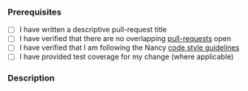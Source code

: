 ### Prerequisites

- [ ] I have written a descriptive pull-request title
- [ ] I have verified that there are no overlapping [pull-requests](https://github.com/NancyFx/Nancy/pulls) open
- [ ] I have verified that I am following the Nancy [code style guidelines](https://github.com/NancyFx/Nancy.Serialization.ProtBuf/blob/45238076ad0b7f6ecabd6bae8469e30458d02efe/CONTRIBUTING.md#style-guidelines)
- [ ] I have provided test coverage for my change (where applicable)

### Description
<!-- A description of the changes proposed in the pull-request -->

<!-- Thanks for contributing to Nancy! -->
